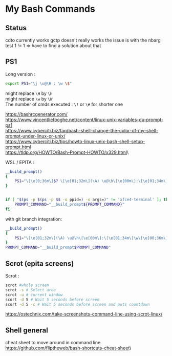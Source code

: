 # My Bash Commands

## Status

cdto currently works
gctp doesn't really works the issue is with the nbarg test
    1 != 1 => have to find a solution about that

## PS1

Long version :

```sh
export PS1="\j \u@\H : \w \$"
```

might replace ``\H`` by ``\h``\
might replace `\w` by `\W`\
The number of cmds executed : `\!` or `\#` for shorter one

<https://bashrcgenerator.com/>\
<https://www.vincentliefooghe.net/content/linux-unix-variables-du-prompt-ps1>\
<https://www.cyberciti.biz/faq/bash-shell-change-the-color-of-my-shell-prompt-under-linux-or-unix/>\
<https://www.cyberciti.biz/tips/howto-linux-unix-bash-shell-setup-prompt.html>\
<https://tldp.org/HOWTO/Bash-Prompt-HOWTO/x329.html>\

WSL / EPITA :

```sh
__build_prompt()
{
    PS1="\[\e[0;36m\]$? \[\e[01;32m\](\A) \u@\h\[\e[00m\]:\[\e[01;34m\]\w\[\e[00;36m\] \[\e[00m\]\n\[\e[01;31m\]\j\[\e[00m\]\$ "
}


if [ "$(ps -p $(ps -p $$ -o ppid=) -o args=)" != 'xfce4-terminal' ]; then
    PROMPT_COMMAND="__build_prompt${PROMPT_COMMAND}"
fi
```

with git branch integration: 
```sh
__build_prompt()
{
    PS1="\[\e[01;32m\](\A) \u@\h\[\e[00m\]:\[\e[01;34m\]\w\[\e[00;36m\] \$(git branch 2> /dev/null | sed -e '/^[^*]/d' -e 's/* \(.*\)/(\1)/')\[\e[00m\]\n\[\e[01;31m\]\j\[\e[00m\]$ "
}
PROMPT_COMMAND="__build_prompt$PROMPT_COMMAND"
```

## Scrot (epita screens)

Scrot :

```sh
scrot #whole screen
scrot -s # Select area
scrot -u # current window
scort -d 5 # Wait 5 seconds before screen
scort -d 5 -c # Wait 5 seconds before screen and puts countdown
```

<https://ostechnix.com/take-screenshots-command-line-using-scrot-linux/>

## Shell general

cheat sheet to move around in command line
<https://github.com/fliptheweb/bash-shortcuts-cheat-sheet>\

